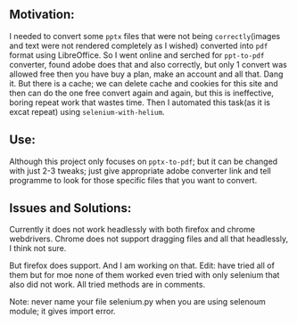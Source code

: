 ## Motivation:
I needed to convert some `pptx` files that were not being `correctly`(images and text were not rendered completely as I wished) converted into `pdf` format using LibreOffice. So I went online and serched for `ppt-to-pdf` converter, found adobe does that and also correctly, but only 1 convert was allowed free then you have buy a plan, make an account and all that. Dang it. But there is a cache; we can delete cache and cookies for this site and then can do the one free convert again and again, but this is ineffective, boring repeat work that wastes time. Then I automated this task(as it is excat repeat) using `selenium-with-helium`. 

## Use:
Although this project only focuses on `pptx-to-pdf`; but it can be changed with just 2-3 tweaks; just give appropriate adobe converter link and tell programme to look for those specific files that you want to convert. 

## Issues and Solutions:
Currently it does not work headlessly with both firefox and chrome webdrivers. Chrome does not support dragging files and all that headlessly, I think not sure. 

But firefox does support. And I am working on that. Edit: have tried all of them but for moe none of them worked even tried with only selenium that also did not work. All tried methods are in comments.

Note: never name your file selenium.py when you are using selenoum module; it gives import error.